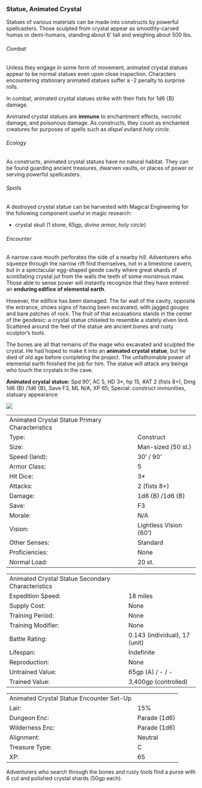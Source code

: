 ### Statue, Animated Crystal

Statues of various materials can be made into constructs by powerful spellcasters. Those sculpted from crystal appear as smoothly-carved humas or demi-humans, standing about 6’ tall and weighing about 500 lbs.

###### Combat

Unless they engage in some form of movement, animated crystal statues appear to be normal statues even upon close inspection. Characters encountering stationary animated statues suffer a -2 penalty to surprise rolls.

In combat, animated crystal statues strike with their fists for 1d6 {B} damage.

Animated crystal statues are **immune** to enchantment effects, necrotic damage, and poisonous damage. As constructs, they count as enchanted creatures for purposes of spells such as *dispel evil*and *holy circle*.

###### Ecology

As constructs, animated crystal statues have no natural habitat. They can be found guarding ancient treasures, dwarven vaults, or places of power or serving powerful spellcasters.

###### Spoils

A destroyed crystal statue can be harvested with Magical Engineering for the following component useful in magic research:

* crystal skull (1 stone, 65gp, *divine armor, holy circle*)

###### Encounter

A narrow cave mouth perforates the side of a nearby hill. Adventurers who squeeze through the narrow rift find themselves, not in a limestone cavern, but in a spectacular egg-shaped geode cavity where great shards of scintillating crystal jut from the walls the teeth of some monstrous maw. Those able to sense power will instantly recognize that they have entered an **enduring edifice of elemental earth**.

However, the edifice has been damaged. The far wall of the cavity, opposite the entrance, shows signs of having been excavated, with jagged gouges and bare patches of rock. The fruit of that excavations stands in the center of the geodesic: a crystal statue chiseled to resemble a stately elven lord. Scattered around the feet of the statue are ancient bones and rusty sculptor’s tools.

The bones are all that remains of the mage who excavated and sculpted the crystal. He had hoped to make it into an **animated crystal statue**, but he died of old age before completing the project. The unfathomable power of elemental earth finished the job for him. The statue will attack any beings who touch the crystals in the cave.

**Animated crystal statue:** Spd 90’, AC 5, HD 3\*, hp 15, #AT 2 (fists 8+), Dmg 1d6 {B} /1d6 {B}, Save F3, ML N/A, XP 65; Special: construct immunities, statuary appearance

![](data:image/png;base64...)

|  |  |
| --- | --- |
| Animated Crystal Statue Primary Characteristics | |
| Type: | Construct |
| Size: | Man-sized (50 st.) |
| Speed (land): | 30’ / 90’ |
| Armor Class: | 5 |
| Hit Dice: | 3\* |
| Attacks: | 2 (fists 8+) |
| Damage: | 1d6 {B} /1d6 {B} |
| Save: | F3 |
| Morale: | N/A |
| Vision: | Lightless Vision (60’) |
| Other Senses: | Standard |
| Proficiencies: | None |
| Normal Load: | 20 st. |

|  |  |
| --- | --- |
| Animated Crystal Statue Secondary Characteristics | |
| Expedition Speed: | 18 miles |
| Supply Cost: | None |
| Training Period: | None |
| Training Modifier: | None |
| Battle Rating: | 0.143 (individual), 17 (unit) |
| Lifespan: | Indefinite |
| Reproduction: | None |
| Untrained Value: | 65gp (A) / - / - |
| Trained Value: | 3,400gp (controlled) |

|  |  |
| --- | --- |
| Animated Crystal Statue Encounter Set-Up | |
| Lair: | 15% |
| Dungeon Enc: | Parade (1d6) |
| Wilderness Enc: | Parade (1d6) |
| Alignment: | Neutral |
| Treasure Type: | C |
| XP: | 65 |

Adventurers who search through the bones and rusty tools find a purse with 6 cut and polished crystal shards (50gp each).
